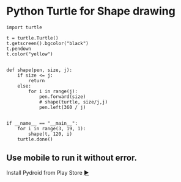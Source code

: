 # Python Turtle for Shape drawing

```
import turtle

t = turtle.Turtle()
t.getscreen().bgcolor("black")
t.pendown
t.color("yellow")


def shape(pen, size, j):
    if size <= j:
        return
    else:
        for i in range(j):
            pen.forward(size)
            # shape(turtle, size/j,j)
            pen.left(360 / j)


if __name__ == "__main__":
    for i in range(3, 19, 1):
        shape(t, 120, i)
    turtle.done()
```
## Use mobile to run it without error.
Install Pydroid from Play Store [►](https://play.google.com/store/apps/details?id=ru.iiec.pydroid3)